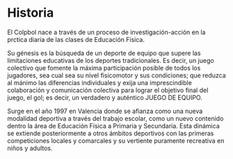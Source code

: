 # Historia
El Colpbol nace a través de un 
proceso de investigación-acción en
la prctica diaria de las clases de 
Educación Física.

Su génesis es la búsqueda de un 
deporte de equipo que supere las 
limitaciones educativas de los 
deportes tradicionales. Es decir, un
juego colectivo que fomente la 
máxima participación posible de 
todos los jugadores, sea cual sea su
nivel fisicomotor y sus condiciones;
que reduzca al mánimo las 
diferencias individuales y exija una 
imprescindible colaboración y 
comunicación colectiva para lograr 
el objetivo final del juego, el gol; 
es decir, un verdadero y auténtico 
JUEGO DE EQUIPO.

Surge en el año 1997 en Valencia donde
 se afianza como una nueva modalidad 
 deportiva a través del trabajo escolar, 
 como un nuevo contenido dentro la área 
 de Educación Física a Primaria y 
 Secundaria. Esta dinámica se extiende 
 posteriormente a otros ámbitos deportivos 
 con las primeras competiciones locales y 
 comarcales y su vertiente puramente 
 recreativa en niños y adultos.
